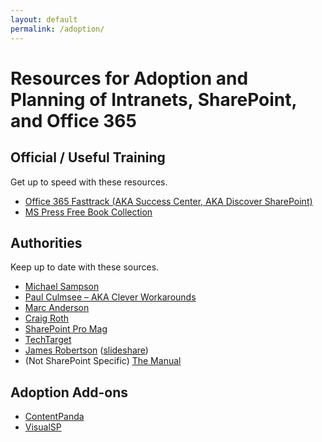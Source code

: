 ```yaml
---
layout: default
permalink: /adoption/
---
```

# Resources for Adoption and Planning of Intranets, SharePoint, and Office 365

## Official / Useful Training

Get up to speed with these resources.

*   [Office 365 Fasttrack (AKA Success Center, AKA Discover SharePoint)](http://fasttrack.office.com/) 
*   [MS Press Free Book Collection](https://blogs.msdn.microsoft.com/mssmallbiz/category/ebooks/)

## Authorities

Keep up to date with these sources. 

*   [Michael Sampson](http://michaelsampson.net/currents/)
*   [Paul Culmsee – AKA Clever Workarounds](http://www.cleverworkarounds.com/)
*   [Marc Anderson](sympmarc.com)
*   [Craig Roth](http://blogs.gartner.com/craig-roth)
*   [SharePoint Pro Mag](http://sharepointpromag.com)
*   [TechTarget](http://searchcontentmanagement.techtarget.com/)
*   [James Robertson](http://www.steptwo.com.au/columntwo/) ([slideshare](http://www.slideshare.net/jamesr))
*   (Not SharePoint Specific) [The Manual](http://themanual.org)

## Adoption Add-ons

*   [ContentPanda](http://www.contentpanda.com/product-content-panda-for-sharepoint/)
*   [VisualSP](https://www.visualsp.com/)